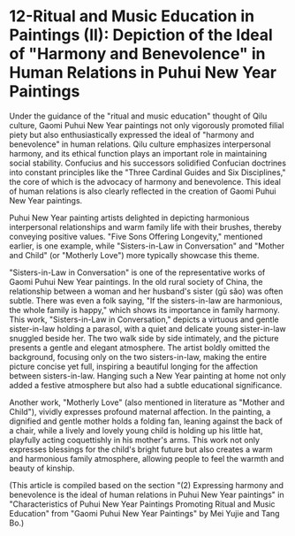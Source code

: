 # 12-Ritual and Music Education in Paintings (II): Depiction of the Ideal of "Harmony and Benevolence" in Human Relations in Puhui New Year Paintings

Under the guidance of the "ritual and music education" thought of Qilu culture, Gaomi Puhui New Year paintings not only vigorously promoted filial piety but also enthusiastically expressed the ideal of "harmony and benevolence" in human relations. Qilu culture emphasizes interpersonal harmony, and its ethical function plays an important role in maintaining social stability. Confucius and his successors solidified Confucian doctrines into constant principles like the "Three Cardinal Guides and Six Disciplines," the core of which is the advocacy of harmony and benevolence. This ideal of human relations is also clearly reflected in the creation of Gaomi Puhui New Year paintings.

Puhui New Year painting artists delighted in depicting harmonious interpersonal relationships and warm family life with their brushes, thereby conveying positive values. "Five Sons Offering Longevity," mentioned earlier, is one example, while "Sisters-in-Law in Conversation" and "Mother and Child" (or "Motherly Love") more typically showcase this theme.

"Sisters-in-Law in Conversation" is one of the representative works of Gaomi Puhui New Year paintings. In the old rural society of China, the relationship between a woman and her husband's sister (gū sǎo) was often subtle. There was even a folk saying, "If the sisters-in-law are harmonious, the whole family is happy," which shows its importance in family harmony. This work, "Sisters-in-Law in Conversation," depicts a virtuous and gentle sister-in-law holding a parasol, with a quiet and delicate young sister-in-law snuggled beside her. The two walk side by side intimately, and the picture presents a gentle and elegant atmosphere. The artist boldly omitted the background, focusing only on the two sisters-in-law, making the entire picture concise yet full, inspiring a beautiful longing for the affection between sisters-in-law. Hanging such a New Year painting at home not only added a festive atmosphere but also had a subtle educational significance.

Another work, "Motherly Love" (also mentioned in literature as "Mother and Child"), vividly expresses profound maternal affection. In the painting, a dignified and gentle mother holds a folding fan, leaning against the back of a chair, while a lively and lovely young child is holding up his little hat, playfully acting coquettishly in his mother's arms. This work not only expresses blessings for the child's bright future but also creates a warm and harmonious family atmosphere, allowing people to feel the warmth and beauty of kinship.

(This article is compiled based on the section "(2) Expressing harmony and benevolence is the ideal of human relations in Puhui New Year paintings" in "Characteristics of Puhui New Year Paintings Promoting Ritual and Music Education" from "Gaomi Puhui New Year Paintings" by Mei Yujie and Tang Bo.)